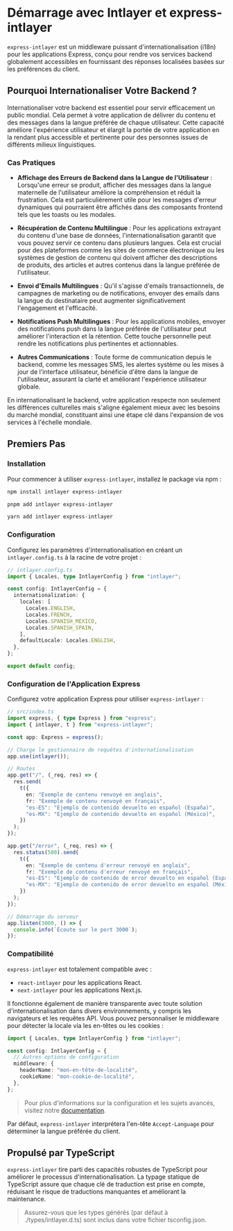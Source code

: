 # Démarrage avec Intlayer et express-intlayer

`express-intlayer` est un middleware puissant d'internationalisation (i18n) pour les applications Express, conçu pour rendre vos services backend globalement accessibles en fournissant des réponses localisées basées sur les préférences du client.

## Pourquoi Internationaliser Votre Backend ?

Internationaliser votre backend est essentiel pour servir efficacement un public mondial. Cela permet à votre application de délivrer du contenu et des messages dans la langue préférée de chaque utilisateur. Cette capacité améliore l'expérience utilisateur et élargit la portée de votre application en la rendant plus accessible et pertinente pour des personnes issues de différents milieux linguistiques.

### Cas Pratiques

- **Affichage des Erreurs de Backend dans la Langue de l'Utilisateur** : Lorsqu'une erreur se produit, afficher des messages dans la langue maternelle de l'utilisateur améliore la compréhension et réduit la frustration. Cela est particulièrement utile pour les messages d'erreur dynamiques qui pourraient être affichés dans des composants frontend tels que les toasts ou les modales.

- **Récupération de Contenu Multilingue** : Pour les applications extrayant du contenu d'une base de données, l'internationalisation garantit que vous pouvez servir ce contenu dans plusieurs langues. Cela est crucial pour des plateformes comme les sites de commerce électronique ou les systèmes de gestion de contenu qui doivent afficher des descriptions de produits, des articles et autres contenus dans la langue préférée de l'utilisateur.

- **Envoi d'Emails Multilingues** : Qu'il s'agisse d'emails transactionnels, de campagnes de marketing ou de notifications, envoyer des emails dans la langue du destinataire peut augmenter significativement l'engagement et l'efficacité.

- **Notifications Push Multilingues** : Pour les applications mobiles, envoyer des notifications push dans la langue préférée de l'utilisateur peut améliorer l'interaction et la rétention. Cette touche personnelle peut rendre les notifications plus pertinentes et actionnables.

- **Autres Communications** : Toute forme de communication depuis le backend, comme les messages SMS, les alertes système ou les mises à jour de l'interface utilisateur, bénéficie d'être dans la langue de l'utilisateur, assurant la clarté et améliorant l'expérience utilisateur globale.

En internationalisant le backend, votre application respecte non seulement les différences culturelles mais s'aligne également mieux avec les besoins du marché mondial, constituant ainsi une étape clé dans l'expansion de vos services à l'échelle mondiale.

## Premiers Pas

### Installation

Pour commencer à utiliser `express-intlayer`, installez le package via npm :

```bash
npm install intlayer express-intlayer
```

```bash
pnpm add intlayer express-intlayer
```

```bash
yarn add intlayer express-intlayer
```

### Configuration

Configurez les paramètres d'internationalisation en créant un `intlayer.config.ts` à la racine de votre projet :

```typescript
// intlayer.config.ts
import { Locales, type IntlayerConfig } from "intlayer";

const config: IntlayerConfig = {
  internationalization: {
    locales: [
      Locales.ENGLISH,
      Locales.FRENCH,
      Locales.SPANISH_MEXICO,
      Locales.SPANISH_SPAIN,
    ],
    defaultLocale: Locales.ENGLISH,
  },
};

export default config;
```

### Configuration de l'Application Express

Configurez votre application Express pour utiliser `express-intlayer` :

```typescript
// src/index.ts
import express, { type Express } from "express";
import { intlayer, t } from "express-intlayer";

const app: Express = express();

// Charge le gestionnaire de requêtes d'internationalisation
app.use(intlayer());

// Routes
app.get("/", (_req, res) => {
  res.send(
    t({
      en: "Exemple de contenu renvoyé en anglais",
      fr: "Exemple de contenu renvoyé en français",
      "es-ES": "Ejemplo de contenido devuelto en español (España)",
      "es-MX": "Ejemplo de contenido devuelto en español (México)",
    })
  );
});

app.get("/error", (_req, res) => {
  res.status(500).send(
    t({
      en: "Exemple de contenu d'erreur renvoyé en anglais",
      fr: "Exemple de contenu d'erreur renvoyé en français",
      "es-ES": "Ejemplo de contenido de error devuelto en español (España)",
      "es-MX": "Ejemplo de contenido de error devuelto en español (México)",
    })
  );
});

// Démarrage du serveur
app.listen(3000, () => {
  console.info(`Écoute sur le port 3000`);
});
```

### Compatibilité

`express-intlayer` est totalement compatible avec :

- `react-intlayer` pour les applications React.
- `next-intlayer` pour les applications Next.js.

Il fonctionne également de manière transparente avec toute solution d'internationalisation dans divers environnements, y compris les navigateurs et les requêtes API. Vous pouvez personnaliser le middleware pour détecter la locale via les en-têtes ou les cookies :

```typescript
import { Locales, type IntlayerConfig } from "intlayer";

const config: IntlayerConfig = {
  // Autres options de configuration
  middleware: {
    headerName: "mon-en-tête-de-localité",
    cookieName: "mon-cookie-de-localité",
  },
};
```

> Pour plus d'informations sur la configuration et les sujets avancés, visitez notre [documentation](https://intlayer.org/doc/concept/configuration).

Par défaut, `express-intlayer` interprétera l'en-tête `Accept-Language` pour déterminer la langue préférée du client.

## Propulsé par TypeScript

`express-intlayer` tire parti des capacités robustes de TypeScript pour améliorer le processus d'internationalisation. La typage statique de TypeScript assure que chaque clé de traduction est prise en compte, réduisant le risque de traductions manquantes et améliorant la maintenance.

> Assurez-vous que les types générés (par défaut à ./types/intlayer.d.ts) sont inclus dans votre fichier tsconfig.json.
